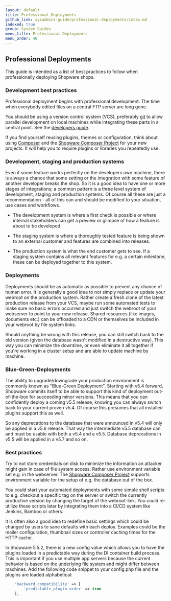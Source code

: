 ```yaml
---
layout: default
title: Professional Deployments
github_link: sysadmins-guide/professional-deployments/index.md
indexed: true
group: System Guides
menu_title: Professional Deployments
menu_order: 40
---
```


## Professional Deployments

This guide is intended as a list of best practices to follow when professionally deploying Shopware shops.

### Development best practices

Professional deployment begins with professional development. The time when everybody edited files on a central
FTP server are long gone.

You should be using a version control system (VCS), preferably [git](https://git-scm.com/) to allow parallel development
on local machines while integrating these parts in a central point. See the <a href="{{ site.url }}/developers-guide/plugin-quick-start">developers guide</a>.

If you find yourself reusing plugins, themes or configuration, think about using [Composer](https://getcomposer.org/) and
the [Shopware Composer Project](https://github.com/shopware5/composer-project) for your new projects. It will help you
to require plugins or libraries you repeatedly use.  

### Development, staging and production systems

Even if some feature works perfectly on the developers own machine, there is always a chance that some setting or the
integration with some feature of another developer breaks the shop. So it is a good idea to have one or more stages of
integrations; a common pattern is a three level system of development, staging and production systems. Of course all
these are just a recommendation - all of this can and should be modified to your situation, use cases
and workflows.

- The development system is where a first check is possible or where internal stakeholders can get a preview or glimpse
  of how a feature is about to be developed.

- The staging system is where a thoroughly tested feature is being shown to an external customer and features are combined
  into releases.

- The production system is what the end customer gets to see. If a staging system contains all relevant features
  for e.g. a certain milestone, these can be deployed together to this system.

### Deployments

Deployments should be as automatic as possible to prevent any chance of human error. It is generally a good idea to
not simply replace or update your webroot on the production system. Rather create a fresh clone of the latest production
release from your VCS, maybe run some automated tests to make sure no basic errors occurred and just switch the webroot
of your webserver to point to your new release. Shared resources (like images, documents etc.) can be offloaded to a
CDN or themselves be included in your webroot by file system links.

Should anything be wrong with this release, you can still switch back to the old version (given the database wasn't
modified in a destructive way). This way you can minimize the downtime, or even eliminate it all together if you're
working in a cluster setup and are able to update machine by machine.

### Blue-Green-Deployments

The ability to upgrade/downgrade your production environment is commonly known as "Blue-Green Deployment". Starting with
v5.4 forward, Shopware commits itself to be able to support this kind of deployment out-of-the-box for succeeding
minor versions. This means that you can confidently deploy a coming v5.5 release, knowing you can always switch back to
your current proven v5.4. Of course this presumes that all installed plugins support this as well.

So any deprecations to the database that were announced in v5.4 will only be applied in a v5.6 release. That way the
intermediate v5.5 database can and must be usable with both a v5.4 and a v5.5. Database deprecations in v5.5 will be
applied in a v5.7 and so on.

### Best practices

Try to not store credentials on disk to minimize the information an attacker might gain in case of file system access.
Rather use environment variable set e.g. in the webserver. The [Shopware Composer Project](https://github.com/shopware5/composer-project)
supports environment variable for the setup of e.g. the database out of the box. 

You could start your automated deployments with some simple shell scripts to e.g. checkout a specific tag on the
server or switch the currently productive version by changing the target of the webroot-link. You could re-utilize these
scripts later by integrating them into a CI/CD system like Jenkins, Bamboo or others.

It is often also a good idea to redefine basic settings which could be changed by users to sane defaults with 
each deploy. Examples could be the mailer configuration, thumbnail sizes or controller caching times for the HTTP cache.

In Shopware 5.5.2, there is a new config value which allows you to have the plugins loaded in a predictable way during the DI container build process. This is important if you use multiple app servers because the current behavior is based on the underlying file system and might differ between machines. Add the following code snippet to your config.php file and the plugins are loaded alphabetical:   

```php
    'backward_compatibility' => [
        'predictable_plugin_order' => true
    ],
``` 
